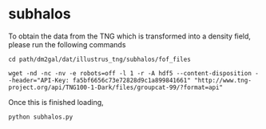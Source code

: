 # subhalos

To obtain the data from the TNG which is transformed into a density field, please run the following commands

	cd path/dm2gal/dat/illustrus_tng/subhalos/fof_files

	wget -nd -nc -nv -e robots=off -l 1 -r -A hdf5 --content-disposition --header="API-Key: fa5bf6656c73e72828d9c1a899841661" "http://www.tng-project.org/api/TNG100-1-Dark/files/groupcat-99/?format=api"



Once this is finished loading,

	python subhalos.py